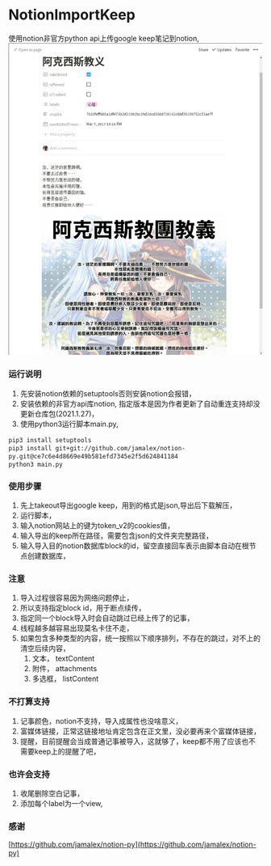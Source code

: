 # NotionImportKeep

使用notion非官方python api上传google keep笔记到notion,
![img](img/import_note.png)

### 运行说明

1. 先安装notion依赖的setuptools否则安装notion会报错，
1. 安装依赖的非官方api库notion, 指定版本是因为作者更新了自动重连支持却没更新仓库包(2021.1.27)，
1. 使用python3运行脚本main.py,

```shell
pip3 install setuptools
pip3 install git+git://github.com/jamalex/notion-py.git@ce7c6e4d8669e49b581efd7345e2f5d624841184
python3 main.py
```

### 使用步骤

1. 先上takeout导出google keep，用到的格式是json,导出后下载解压，
1. 运行脚本，
1. 输入notion网站上的键为token_v2的cookies值，
1. 输入导出的keep所在路径，需要包含json的文件夹完整路径，
1. 输入导入目的notion数据库block的id，留空直接回车表示由脚本自动在根节点创建数据库，

### 注意

1. 导入过程很容易因为网络问题停止，
1. 所以支持指定block id，用于断点续传，
1. 指定同一个block导入时会自动跳过已经上传了的记事，
1. 线程越多越容易出现莫名卡住不走，
1. 如果包含多种类型的内容，统一按照以下顺序排列，不存在的跳过，对不上的清空后续内容，
    1. 文本， textContent
    1. 附件， attachments
    1. 多选框， listContent

### 不打算支持

1. 记事颜色，notion不支持，导入成属性也没啥意义，
1. 富媒体链接，正常这链接地址肯定包含在正文里，没必要再来个富媒体链接，
1. 提醒，目前提醒会当成普通记事被导入，这就够了，keep都不用了应该也不需要keep上的提醒了吧，

### 也许会支持

1. 收尾删除空白记事，
1. 添加每个label为一个view,

### 感谢

[https://github.com/jamalex/notion-py](https://github.com/jamalex/notion-py)
